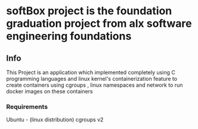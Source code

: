 # softBox project is the foundation graduation project from alx software engineering foundations

## Info
This Project is an application which implemented completely using C programming languages and linux kernel's containerization feature to create containers using cgroups , linux namespaces and network to run docker images on these containers

### Requirements
Ubuntu - (linux distribution)
cgroups v2
